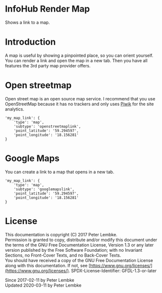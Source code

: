 # InfoHub Render Map

Shows a link to a map.

# Introduction

A map is useful by showing a pinpointed place, so you can orient yourself. You can render a link and open the map in a
new tab. Then you have all features the 3rd party map provider offers.

# Open streetmap

Open street map is an open source map service. I recommend that you use OpenStreetMap because it has no trackers and
only uses [Piwik](https://en.wikipedia.org/wiki/) for the site analytics.

```
'my_map_link': {
    'type': 'map',
    'subtype': 'openstreetmaplink',
    'point_latitude': '59.294597',
    'point_longitude': '18.156281'
}
```

# Google Maps

You can create a link to a map that opens in a new tab.

```
'my_map_link': {
    'type': 'map',
    'subtype': 'googlemapslink',
    'point_latitude': '59.294597',
    'point_longitude': '18.156281'
}
```

# License

This documentation is copyright (C) 2017 Peter Lembke.  
Permission is granted to copy, distribute and/or modify this document under the terms of the GNU Free Documentation
License, Version 1.3 or any later version published by the Free Software Foundation; with no Invariant Sections, no
Front-Cover Texts, and no Back-Cover Texts.  
You should have received a copy of the GNU Free Documentation License along with this documentation. If not,
see [https://www.gnu.org/licenses/](https://www.gnu.org/licenses/). SPDX-License-Identifier: GFDL-1.3-or-later

Since 2017-02-11 by Peter Lembke  
Updated 2020-03-11 by Peter Lembke  
